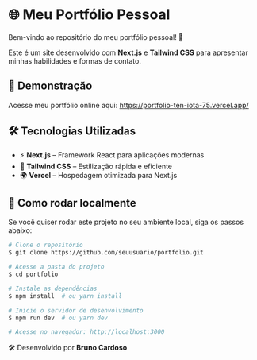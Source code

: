 # 🌐 Meu Portfólio Pessoal

Bem-vindo ao repositório do meu portfólio pessoal! 🚀

Este é um site desenvolvido com **Next.js** e **Tailwind CSS** para apresentar minhas habilidades e formas de contato.

## 🔗 Demonstração

Acesse meu portfólio online aqui: https://portfolio-ten-iota-75.vercel.app/

## 🛠️ Tecnologias Utilizadas

- ⚡ **Next.js** – Framework React para aplicações modernas
- 🎨 **Tailwind CSS** – Estilização rápida e eficiente
- 🌍 **Vercel** – Hospedagem otimizada para Next.js

## 🚀 Como rodar localmente

Se você quiser rodar este projeto no seu ambiente local, siga os passos abaixo:

```bash
# Clone o repositório
$ git clone https://github.com/seuusuario/portfolio.git

# Acesse a pasta do projeto
$ cd portfolio

# Instale as dependências
$ npm install  # ou yarn install

# Inicie o servidor de desenvolvimento
$ npm run dev  # ou yarn dev

# Acesse no navegador: http://localhost:3000
```

🛠️ Desenvolvido por **Bruno Cardoso**
